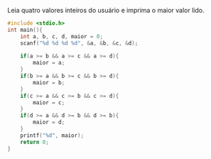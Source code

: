 Leia quatro valores inteiros do usuário e imprima o maior valor lido.

```c
#include <stdio.h>
int main(){
    int a, b, c, d, maior = 0;
    scanf("%d %d %d %d", &a, &b, &c, &d);
    
    if(a >= b && a >= c && a >= d){
        maior = a;
    }
    if(b >= a && b >= c && b >= d){
        maior = b;
    }
    if(c >= a && c >= b && c >= d){
        maior = c;
    }
    if(d >= a && d >= b && d >= b){
        maior = d;
    }
    printf("%d", maior);
    return 0;
}
```
